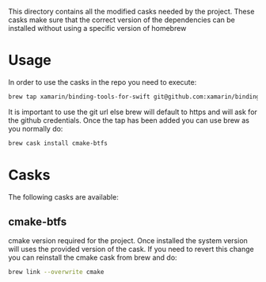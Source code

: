 This directory contains all the modified casks needed by the project. These casks make sure that the correct version
of the dependencies can be installed without using a specific version of homebrew

# Usage

In order to use the casks in the repo you need to execute:

```bash
brew tap xamarin/binding-tools-for-swift git@github.com:xamarin/binding-tools-for-swift.git
```

It is important to use the git url else brew will default to https and will ask for the github credentials. Once the tap
has been added you can use brew as you normally do:

```bash
brew cask install cmake-btfs
```

# Casks

The following casks are available:

## cmake-btfs

cmake version required for the project. Once installed the system version will uses the provided version of the cask. If you need to revert this change you can reinstall the cmake cask from brew and do:

```bash
brew link --overwrite cmake
```

